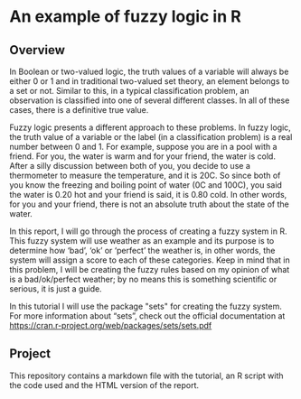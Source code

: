 # An example of fuzzy logic in R

## Overview

In Boolean or two-valued logic, the truth values of a variable will always be either 0 or 1 and in traditional two-valued set theory, an element belongs to a set or not. Similar to this, in a typical classification problem, an observation is classified into one of several different classes. In all of these cases, there is a definitive true value.

Fuzzy logic presents a different approach to these problems. In fuzzy logic, the truth value of a variable or the label (in a classification problem) is a real number between 0 and 1. For example, suppose you are in a pool with a friend. For you, the water is warm and for your friend, the water is cold. After a silly discussion between both of you, you decide to use a thermometer to measure the temperature, and it is 20C. So since both of you know the freezing and boiling point of water (0C and 100C), you said the water is 0.20 hot and your friend is said, it is 0.80 cold. In other words, for you and your friend, there is not an absolute truth about the state of the water.

In this report, I will go through the process of creating a fuzzy system in R. This fuzzy system will use weather as an example and its purpose is to determine how ‘bad’, ‘ok’ or ‘perfect’ the weather is, in other words, the system will assign a score to each of these categories. Keep in mind that in this problem, I will be creating the fuzzy rules based on my opinion of what is a bad/ok/perfect weather; by no means this is something scientific or serious, it is just a guide.

In this tutorial I will use the package "sets" for creating the fuzzy system. For more information about “sets”, check out the official documentation at https://cran.r-project.org/web/packages/sets/sets.pdf

## Project

This repository contains a markdown file with the tutorial, an R script with the code used and the HTML version of the report.


